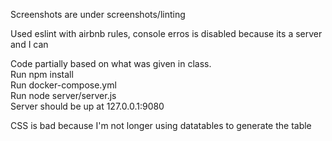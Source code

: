 Screenshots are under screenshots/linting

Used eslint with airbnb rules, console erros is disabled because its a server and I can

Code partially based on what was given in class.  
Run npm install  
Run docker-compose.yml  
Run node server/server.js  
Server should be up at 127.0.0.1:9080

CSS is bad because I'm not longer using datatables to generate the table
